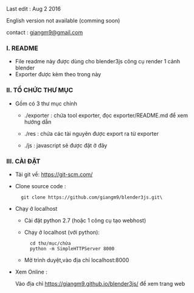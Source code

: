 Last edit : Aug 2 2016

English version not available (comming soon)

contact : giangm9@gmail.com

<h3>I. README </h3>

* File readme này được dùng cho blender3js công cụ render 1 cảnh blender 
* Exporter được kèm theo trong này
	
<h3>II. TỔ CHỨC THƯ MỤC</h3>
	
* Gồm có 3 thư mục chính

	* ./exporter : chứa tool exporter, đọc exporter/README.md để xem hướng dẫn

	* ./res : chứa các tài nguyên được export ra từ exporter

	* ./js : javascript sẽ được đặt ở đây 



<h3>III. CÀI ĐẶT</h3>


* Tải git về: <a> https://git-scm.com/ </a>

* Clone source code :

		git clone https://github.com/giangm9/blender3js.git\

* Chạy ở localhost
	* Cài đặt python 2.7 (hoặc 1 công cụ tạo webhost)
	* Chạy ở localhost (với python):

			cd thư/mục/chứa
			python -m SimpleHTTPServer 8000
	* Mở trình duyệt,vào địa chỉ <a>localhost:8000</a>

* Xem Online :

	Vào địa chỉ <a>https://giangm9.github.io/blender3js/</a> để xem trang web 
 			